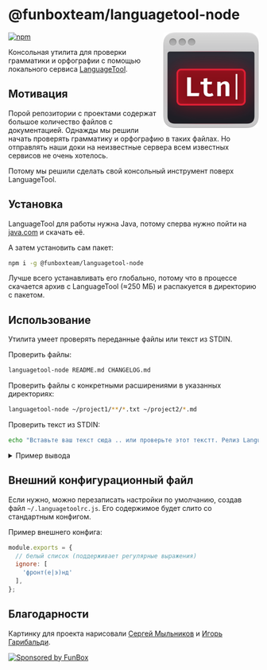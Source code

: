 # @funboxteam/languagetool-node

<img align="right" width="192" height="192"
     src="./logo.png">

[![npm](https://img.shields.io/npm/v/@funboxteam/languagetool-node.svg)](https://www.npmjs.com/package/@funboxteam/languagetool-node)

Консольная утилита для проверки грамматики и орфографии с помощью локального сервиса
[LanguageTool](https://github.com/languagetool-org/languagetool).

## Мотивация

Порой репозитории с проектами содержат большое количество файлов с документацией.
Однажды мы решили начать проверять грамматику и орфографию в таких файлах. Но отправлять наши доки
на неизвестные сервера всем известных сервисов не очень хотелось.

Потому мы решили сделать свой консольный инструмент поверх LanguageTool. 

## Установка

LanguageTool для работы нужна Java, потому сперва нужно пойти на [java.com](https://www.java.com) и скачать её.

А затем установить сам пакет:

```bash
npm i -g @funboxteam/languagetool-node
```

Лучше всего устанавливать его глобально, потому что в процессе скачается архив с LanguageTool (≈250 МБ)
и распакуется в директорию с пакетом.

## Использование

Утилита умеет проверять переданные файлы или текст из STDIN.

Проверить файлы:

```bash
languagetool-node README.md CHANGELOG.md
```

Проверить файлы с конкретными расширениями в указанных директориях:

```bash
languagetool-node ~/project1/**/*.txt ~/project2/*.md
```

Проверить текст из STDIN:

```bash
echo "Вставьте ваш текст сюда .. или проверьте этот текстт. Релиз LanguageTool 4.0 состоялся в четверг 29 декабря 2017 года." | languagetool-node
```

<details>
  <summary>Пример вывода</summary>
  
  ```bash
  $ echo "Вставьте ваш текст сюда .. или проверьте этот текстт. Релиз LanguageTool 4.0 состоялся в четверг 29 декабря 2017 года." | languagetool-node

  <stdin>
    1:25  warning  Две точки подряд                                             typographical  spell
  Context: «Вставьте ваш текст сюда .. или проверьте этот текстт. Релиз Langua...»
  Possible replacements: «.»
  
    1:28  warning  Это предложение не начинается с заглавной буквы              typographical  spell
  Context: «Вставьте ваш текст сюда .. или проверьте этот текстт. Релиз LanguageTo...»
  Possible replacements: «Или»
  
    1:47  warning  Найдена орфографическая ошибка                               misspelling    spell
  Context: «...те ваш текст сюда .. или проверьте этот текстт. Релиз LanguageTool 4.0 состоялся в чет...»
  Possible replacements: «текст, текста, тексте, тексту, тексты, текс тт, текст т»
  
    1:90  warning  Днём недели 29 декабря 2017 является не четверг, а пятница.  uncategorized  spell
  Context: «...стт. Релиз LanguageTool 4.0 состоялся в четверг 29 декабря 2017 года. »
  
  ⚠ 4 warnings
  ```
</details>

## Внешний конфигурационный файл

Если нужно, можно перезаписать настройки по умолчанию, создав файл `~/.languagetoolrc.js`.
Его содержимое будет слито со стандартным конфигом.

Пример внешнего конфига:

```javascript
module.exports = {
  // белый список (поддерживает регулярные выражения)
  ignore: [
    'фронт(е|э)нд'
  ],
};
```

## Благодарности

Картинку для проекта нарисовали [Сергей Мыльников](https://www.behance.net/s_mylnikov) и [Игорь Гарибальди](https://pandabanda.com/).

[![Sponsored by FunBox](https://funbox.ru/badges/sponsored_by_funbox_centered.svg)](https://funbox.ru)
